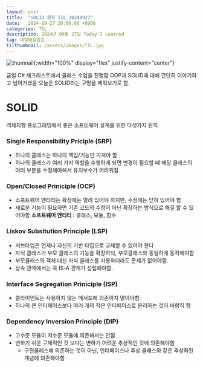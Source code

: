 ```yaml
---
layout: post
title:  "SOLID 원칙 TIL_20240927"
date:   2024-09-27 20:00:00 +0900
categories: TIL
description: 2024년 09월 27일 Today I Learned
tag: 내일배움캠프
tilthumbnail: /assets/images/TIL.jpg
---
```


![thumnail]({{page.tilthumbnail}}){:width="100%" display="flex" justify-content="center"}

금일 C# 체크리스트에서 클래스 수업을 진행함
OOP과 SOLID에 대해 간단히 이야기하고 넘어가셨음
오늘은 SOLID라는 구멍을 메워보기로 함.

# SOLID
객체지향 프로그래밍에서 좋은 소프트웨어 설계를 위한 다섯가지 원칙
### **S**ingle Responsibility Priciple (SRP)
- 하나의 클래스는 하나의 책임/기능만 가져야 함
- 하나의 클래스가 여러 가지 역할을 수행하게 되면 변경이 필요할 때 해당 클래스의 여러 부분을 수정해야해서 유지보수가 어려워짐

### **O**pen/Closed Priniciple (OCP)  
- 소프트웨어 엔티티는 확장에는 열려 있어야 하지만, 수정에는 닫혀 있어야 함  
- 새로운 기능이 필요하면 기존 코드의 수정이 아닌 확장하는 방식으로 해결 할 수 있어야함
**소프트웨어 엔티티 :** 클래스, 모듈, 함수

### **L**iskov Subsitution Principle (LSP)  
- 서브타입은 언제나 자신의 기반 타입으로 교체할 수 있어야 한다
- 자식 클래스가 부모 클래스의 기능을 확장하되, 부모클래스와 동일하게 동작해야함
- 부모클래스의 객체 대신 자식 클래스를 사용하더라도 문제가 없어야함.
- 상속 관계에서는 꼭 IS-A 관계가 성립해야함.

### **I**nterface Segregation Priniciple (ISP)  
- 클라이언트는 사용하지 않는 메서드에 의존하지 말아야함
- 하나의 큰 인터페이스보다 여러 개의 작은 인터페이스로 분리하는 것이 바람직 함

### **D**ependency Inversion Principle (DIP)  
- 고수준 모듈이 저수준 모듈에 의존해서는 안됨
- 변하기 쉬운 구체적인 것 보다는 변하기 어려운 추상적인 것에 의존해야함
	- 구현클레스에 의존하는 것이 아닌, 인터페이스나 추상 클래스와 같은 추상화된 개념에 의존해야함
